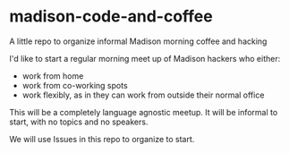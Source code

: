 madison-code-and-coffee
=======================

A little repo to organize informal Madison morning coffee and hacking

I'd like to start a regular morning meet up of Madison hackers who either:

* work from home
* work from co-working spots
* work flexibly, as in they can work from outside their normal office

This will be a completely language agnostic meetup.  It will be informal to start, with no topics and no speakers.

We will use Issues in this repo to organize to start.